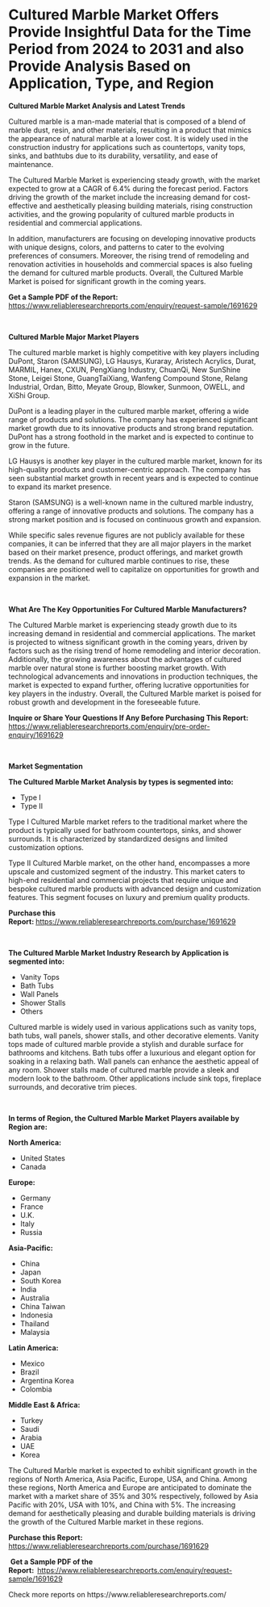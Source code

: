 <p><h1>Cultured Marble Market Offers Provide Insightful Data for the Time Period from 2024 to 2031 and also Provide Analysis Based on Application, Type, and Region</h1></p><p><strong>Cultured Marble Market Analysis and Latest Trends</strong></p>
<p><p>Cultured marble is a man-made material that is composed of a blend of marble dust, resin, and other materials, resulting in a product that mimics the appearance of natural marble at a lower cost. It is widely used in the construction industry for applications such as countertops, vanity tops, sinks, and bathtubs due to its durability, versatility, and ease of maintenance.</p><p>The Cultured Marble Market is experiencing steady growth, with the market expected to grow at a CAGR of 6.4% during the forecast period. Factors driving the growth of the market include the increasing demand for cost-effective and aesthetically pleasing building materials, rising construction activities, and the growing popularity of cultured marble products in residential and commercial applications.</p><p>In addition, manufacturers are focusing on developing innovative products with unique designs, colors, and patterns to cater to the evolving preferences of consumers. Moreover, the rising trend of remodeling and renovation activities in households and commercial spaces is also fueling the demand for cultured marble products. Overall, the Cultured Marble Market is poised for significant growth in the coming years.</p></p>
<p><strong>Get a Sample PDF of the Report:&nbsp;</strong> <a href="https://www.reliableresearchreports.com/enquiry/request-sample/1691629">https://www.reliableresearchreports.com/enquiry/request-sample/1691629</a></p>
<p>&nbsp;</p>
<p><strong>Cultured Marble Major Market Players</strong></p>
<p><p>The cultured marble market is highly competitive with key players including DuPont, Staron (SAMSUNG), LG Hausys, Kuraray, Aristech Acrylics, Durat, MARMIL, Hanex, CXUN, PengXiang Industry, ChuanQi, New SunShine Stone, Leigei Stone, GuangTaiXiang, Wanfeng Compound Stone, Relang Industrial, Ordan, Bitto, Meyate Group, Blowker, Sunmoon, OWELL, and XiShi Group.</p><p>DuPont is a leading player in the cultured marble market, offering a wide range of products and solutions. The company has experienced significant market growth due to its innovative products and strong brand reputation. DuPont has a strong foothold in the market and is expected to continue to grow in the future.</p><p>LG Hausys is another key player in the cultured marble market, known for its high-quality products and customer-centric approach. The company has seen substantial market growth in recent years and is expected to continue to expand its market presence.</p><p>Staron (SAMSUNG) is a well-known name in the cultured marble industry, offering a range of innovative products and solutions. The company has a strong market position and is focused on continuous growth and expansion.</p><p>While specific sales revenue figures are not publicly available for these companies, it can be inferred that they are all major players in the market based on their market presence, product offerings, and market growth trends. As the demand for cultured marble continues to rise, these companies are positioned well to capitalize on opportunities for growth and expansion in the market.</p></p>
<p>&nbsp;</p>
<p><strong>What Are The Key Opportunities For Cultured Marble Manufacturers?</strong></p>
<p><p>The Cultured Marble market is experiencing steady growth due to its increasing demand in residential and commercial applications. The market is projected to witness significant growth in the coming years, driven by factors such as the rising trend of home remodeling and interior decoration. Additionally, the growing awareness about the advantages of cultured marble over natural stone is further boosting market growth. With technological advancements and innovations in production techniques, the market is expected to expand further, offering lucrative opportunities for key players in the industry. Overall, the Cultured Marble market is poised for robust growth and development in the foreseeable future.</p></p>
<p><strong>Inquire or Share Your Questions If Any Before Purchasing This Report:</strong> <a href="https://www.reliableresearchreports.com/enquiry/pre-order-enquiry/1691629">https://www.reliableresearchreports.com/enquiry/pre-order-enquiry/1691629</a></p>
<p>&nbsp;</p>
<p><strong>Market Segmentation</strong></p>
<p><strong>The Cultured Marble Market Analysis by types is segmented into:</strong></p>
<p><ul><li>Type I</li><li>Type II</li></ul></p>
<p><p>Type I Cultured Marble market refers to the traditional market where the product is typically used for bathroom countertops, sinks, and shower surrounds. It is characterized by standardized designs and limited customization options.</p><p>Type II Cultured Marble market, on the other hand, encompasses a more upscale and customized segment of the industry. This market caters to high-end residential and commercial projects that require unique and bespoke cultured marble products with advanced design and customization features. This segment focuses on luxury and premium quality products.</p></p>
<p><strong>Purchase this Report:&nbsp;</strong><a href="https://www.reliableresearchreports.com/purchase/1691629">https://www.reliableresearchreports.com/purchase/1691629</a></p>
<p>&nbsp;</p>
<p><strong>The Cultured Marble Market Industry Research by Application is segmented into:</strong></p>
<p><ul><li>Vanity Tops</li><li>Bath Tubs</li><li>Wall Panels</li><li>Shower Stalls</li><li>Others</li></ul></p>
<p><p>Cultured marble is widely used in various applications such as vanity tops, bath tubs, wall panels, shower stalls, and other decorative elements. Vanity tops made of cultured marble provide a stylish and durable surface for bathrooms and kitchens. Bath tubs offer a luxurious and elegant option for soaking in a relaxing bath. Wall panels can enhance the aesthetic appeal of any room. Shower stalls made of cultured marble provide a sleek and modern look to the bathroom. Other applications include sink tops, fireplace surrounds, and decorative trim pieces.</p></p>
<p>&nbsp;</p>
<p><strong>In terms of Region, the Cultured Marble Market Players available by Region are:</strong></p>
<p>
    <p> <strong> North America: </strong>
        <ul>
            <li>United States</li>
            <li>Canada</li>
        </ul>
        </p> 
    <p> <strong> Europe: </strong>
        <ul>
            <li>Germany</li>
            <li>France</li>
            <li>U.K.</li>
            <li>Italy</li>
            <li>Russia</li>
        </ul>
        </p> 
    <p> <strong> Asia-Pacific: </strong>
        <ul>
            <li>China</li>
            <li>Japan</li>
            <li>South Korea</li>
            <li>India</li>
            <li>Australia</li>
            <li>China Taiwan</li>
            <li>Indonesia</li>
            <li>Thailand</li>
            <li>Malaysia</li>
        </ul>
        </p> 
    <p> <strong> Latin America: </strong>
        <ul>
            <li>Mexico</li>
            <li>Brazil</li>
            <li>Argentina Korea</li>
            <li>Colombia</li>
        </ul>
        </p> 
    <p> <strong> Middle East & Africa: </strong>
        <ul>
            <li>Turkey</li>
            <li>Saudi</li>
            <li>Arabia</li>
            <li>UAE</li>
            <li>Korea</li>
        </ul>
    </p>
    </p>
<p><p>The Cultured Marble market is expected to exhibit significant growth in the regions of North America, Asia Pacific, Europe, USA, and China. Among these regions, North America and Europe are anticipated to dominate the market with a market share of 35% and 30% respectively, followed by Asia Pacific with 20%, USA with 10%, and China with 5%. The increasing demand for aesthetically pleasing and durable building materials is driving the growth of the Cultured Marble market in these regions.</p></p>
<p><strong>Purchase this Report: </strong><a href="https://www.reliableresearchreports.com/purchase/1691629">https://www.reliableresearchreports.com/purchase/1691629</a></p>
<p>&nbsp;<strong>Get a Sample PDF of the Report:&nbsp;&nbsp;</strong><a href="https://www.reliableresearchreports.com/enquiry/request-sample/1691629">https://www.reliableresearchreports.com/enquiry/request-sample/1691629</a></p>
<p><strong></strong></p>
<p>Check more reports on https://www.reliableresearchreports.com/</p>